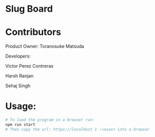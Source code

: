 # Slug Board

# Contributors

Product Owner: Toranosuke Matsuda

Developers:

Victor Perez Contreras

Harsh Ranjan

Sehaj Singh

# Usage:

```bash
# To load the program in a browser run:
npm run start
# Then copy the url: https://localhost 1 :<xxxx> into a browser
```
